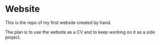 # Website

This is the repo of my first website created by hand.

The plan is to use the website as a CV and to keep working on it as a side project.
